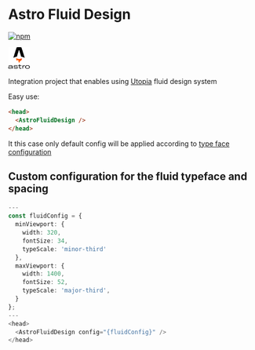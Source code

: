 # Astro Fluid Design

[![npm](https://img.shields.io/npm/v/%40rtech-public/astro-fluid-design?style=flat-square&logo=npm&color=%236ef34d)](https://www.npmjs.com/package/@rtech-public/astro-fluid-design)

<img src="https://raw.githubusercontent.com/RolginRoman/rtech/main/assets/astrologo.svg" width="44" height="44" />

Integration project that enables using [Utopia](https://utopia.fyi/) fluid design system

Easy use:

```html
<head>
  <AstroFluidDesign />
</head>
```

It this case only default config will be applied according to [type face configuration](https://utopia.fyi/type/calculator?c=320,18,1.2,1240,20,1.25,5,2,&s=0.75%7C0.5%7C0.25,1.5%7C2%7C3%7C4%7C6,s-l&g=s,l,xl,12)

## Custom configuration for the fluid typeface and spacing

```ts
---
const fluidConfig = {
  minViewport: {
    width: 320,
    fontSize: 34,
    typeScale: 'minor-third'
  },
  maxViewport: {
    width: 1400,
    fontSize: 52,
    typeScale: 'major-third',
  }
};
---
<head>
  <AstroFluidDesign config="{fluidConfig}" />
</head>
```
